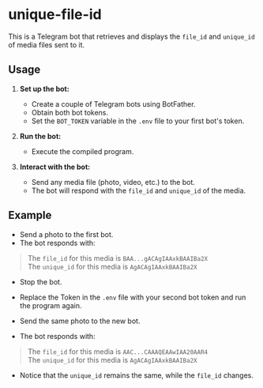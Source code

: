 # unique-file-id

This is a Telegram bot that retrieves and displays the `file_id` and `unique_id` of media files sent to it.

## Usage

1. **Set up the bot:**
    * Create a couple of Telegram bots using BotFather.
    * Obtain both bot tokens.
    * Set the `BOT_TOKEN` variable in the `.env` file to your first bot's token.

2. **Run the bot:**
    * Execute the compiled program.
3. **Interact with the bot:**
    * Send any media file (photo, video, etc.) to the bot.
    * The bot will respond with the `file_id` and `unique_id` of the media.

## Example

* Send a photo to the first bot.
* The bot responds with:

> The `file_id` for this media is `BAA...gACAgIAAxkBAAIBa2X`</br>
> The `unique_id` for this media is `AgACAgIAAxkBAAIBa2X`

* Stop the bot.
* Replace the Token in the `.env` file with your second bot token and run the program again.
* Send the same photo to the new bot.

* The bot responds with:

> The `file_id` for this media is `AAC...CAAAQEAAwIAA20AAR4`</br>
> The `unique_id` for this media is `AgACAgIAAxkBAAIBa2X`

* Notice that the `unique_id` remains the same, while the `file_id` changes.
